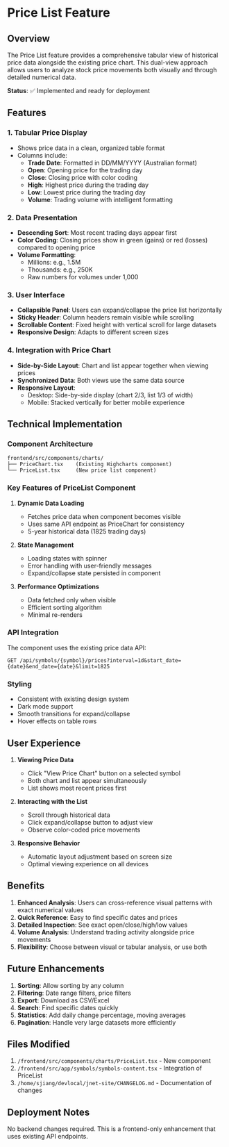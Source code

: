 # Price List Feature

## Overview

The Price List feature provides a comprehensive tabular view of historical price data alongside the existing price chart. This dual-view approach allows users to analyze stock price movements both visually and through detailed numerical data.

**Status**: ✅ Implemented and ready for deployment

## Features

### 1. Tabular Price Display
- Shows price data in a clean, organized table format
- Columns include:
  - **Trade Date**: Formatted in DD/MM/YYYY (Australian format)
  - **Open**: Opening price for the trading day
  - **Close**: Closing price with color coding
  - **High**: Highest price during the trading day
  - **Low**: Lowest price during the trading day
  - **Volume**: Trading volume with intelligent formatting

### 2. Data Presentation
- **Descending Sort**: Most recent trading days appear first
- **Color Coding**: Closing prices show in green (gains) or red (losses) compared to opening price
- **Volume Formatting**: 
  - Millions: e.g., 1.5M
  - Thousands: e.g., 250K
  - Raw numbers for volumes under 1,000

### 3. User Interface
- **Collapsible Panel**: Users can expand/collapse the price list horizontally
- **Sticky Header**: Column headers remain visible while scrolling
- **Scrollable Content**: Fixed height with vertical scroll for large datasets
- **Responsive Design**: Adapts to different screen sizes

### 4. Integration with Price Chart
- **Side-by-Side Layout**: Chart and list appear together when viewing prices
- **Synchronized Data**: Both views use the same data source
- **Responsive Layout**:
  - Desktop: Side-by-side display (chart 2/3, list 1/3 of width)
  - Mobile: Stacked vertically for better mobile experience

## Technical Implementation

### Component Architecture

```
frontend/src/components/charts/
├── PriceChart.tsx    (Existing Highcharts component)
└── PriceList.tsx     (New price list component)
```

### Key Features of PriceList Component

1. **Dynamic Data Loading**
   - Fetches price data when component becomes visible
   - Uses same API endpoint as PriceChart for consistency
   - 5-year historical data (1825 trading days)

2. **State Management**
   - Loading states with spinner
   - Error handling with user-friendly messages
   - Expand/collapse state persisted in component

3. **Performance Optimizations**
   - Data fetched only when visible
   - Efficient sorting algorithm
   - Minimal re-renders

### API Integration

The component uses the existing price data API:
```
GET /api/symbols/{symbol}/prices?interval=1d&start_date={date}&end_date={date}&limit=1825
```

### Styling
- Consistent with existing design system
- Dark mode support
- Smooth transitions for expand/collapse
- Hover effects on table rows

## User Experience

1. **Viewing Price Data**
   - Click "View Price Chart" button on a selected symbol
   - Both chart and list appear simultaneously
   - List shows most recent prices first

2. **Interacting with the List**
   - Scroll through historical data
   - Click expand/collapse button to adjust view
   - Observe color-coded price movements

3. **Responsive Behavior**
   - Automatic layout adjustment based on screen size
   - Optimal viewing experience on all devices

## Benefits

1. **Enhanced Analysis**: Users can cross-reference visual patterns with exact numerical values
2. **Quick Reference**: Easy to find specific dates and prices
3. **Detailed Inspection**: See exact open/close/high/low values
4. **Volume Analysis**: Understand trading activity alongside price movements
5. **Flexibility**: Choose between visual or tabular analysis, or use both

## Future Enhancements

1. **Sorting**: Allow sorting by any column
2. **Filtering**: Date range filters, price filters
3. **Export**: Download as CSV/Excel
4. **Search**: Find specific dates quickly
5. **Statistics**: Add daily change percentage, moving averages
6. **Pagination**: Handle very large datasets more efficiently

## Files Modified

1. `/frontend/src/components/charts/PriceList.tsx` - New component
2. `/frontend/src/app/symbols/symbols-content.tsx` - Integration of PriceList
3. `/home/sjiang/devlocal/jnet-site/CHANGELOG.md` - Documentation of changes

## Deployment Notes

No backend changes required. This is a frontend-only enhancement that uses existing API endpoints.